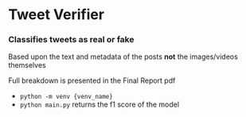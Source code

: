 # Tweet Verifier

### Classifies tweets as real or fake

Based upon the text and metadata of the posts **not** the images/videos themselves

Full breakdown is presented in the Final Report pdf

- `python -m venv {venv_name}`
- `python main.py` returns the f1 score of the model
